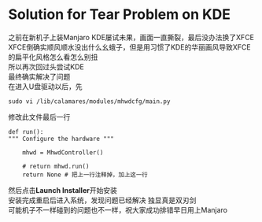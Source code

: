 # Solution for Tear Problem on KDE

之前在新机子上装Manjaro KDE屡试未果，画面一直撕裂，最后没办法换了XFCE  
XFCE倒确实顺风顺水没出什么幺蛾子，但是用习惯了KDE的华丽画风导致XFCE的扁平化风格怎么看怎么别扭  
所以再次回过头尝试KDE  
最终确实解决了问题  
在进入U盘驱动以后，先

	sudo vi /lib/calamares/modules/mhwdcfg/main.py

修改此文件最后一行  

	def run():
	""" Configure the hardware """
	
		mhwd = MhwdController()

		# return mhwd.run()
		return None	# 把上一行注释掉，加上这一行

然后点击**Launch Installer**开始安装  
安装完成重启后进入系统，发现问题已经解决 
独显真是双刃剑  
可能机子不一样碰到的问题也不一样，祝大家成功排错早日用上Manjaro  
